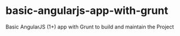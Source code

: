 # basic-angularjs-app-with-grunt
Basic AngularJS (1+) app with Grunt to build and maintain the Project
